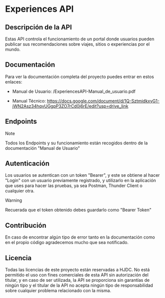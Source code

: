 # Experiences API
## Descripción de la API

Estas API controla el funcionamiento de un portal donde usuarios pueden publicar sus recomendaciones sobre viajes, sitios o experiencias por el mundo.

## Documentación

Para ver la documentación completa del proyecto puedes entrar en estos enlaces:

  - Manual de Usuario: /ExperiencesAPI-Manual_de_usuario.pdf

  - Manual Técnico: https://docs.google.com/document/d/1Q-SztmidkxyG1-jWN2Asz34hqvUGgpP3ZO7rCd0j6rE/edit?usp=drive_link

## Endpoints 

> [!NOTE]
> Todos los Endpoints y su funcionamiento están recogidos dentro de la documentación "Manual de Usuario"

## Autenticación

Los usuarios se autentican con un token "Bearer", y este se obtiene al hacer "Login" con un usuario previamente registrado, y utilizarlo en la aplicación que uses para hacer las pruebas, ya sea Postman, Thunder Client o cualquier otra.

> [!WARNING]
> Recuerada que el token obtenido debes guardarlo como "Bearer Token"

## Contribución

En caso de encontrar algún tipo de error tanto en la documentación como en el propio código agradecemos mucho que sea notificado.

## Licencia

Todas las licencias de este proyecto están reservadas a HJDC. No está permitido el uso con fines comerciales de esta API sin autorización del titular, y en caso de ser utilizada, la API se proporciona sin garantías de ningún tipo y el titular de la API no acepta ningún tipo de responsabilidad sobre cualquier problema relacionado con la misma.

